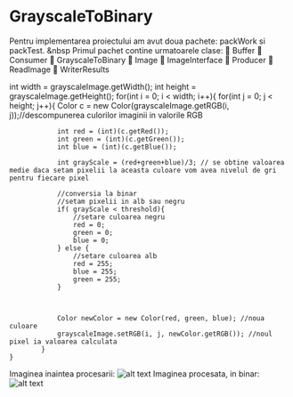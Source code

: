 # GrayscaleToBinary

Pentru implementarea proiectului am avut doua pachete: packWork si packTest.
&nbsp	Primul pachet contine urmatoarele clase:
	Buffer
	Consumer
	GrayscaleToBinary
	Image
	ImageInterface
	Producer
	ReadImage
	WriterResults



int width = grayscaleImage.getWidth();
int height = grayscaleImage.getHeight();
for(int i = 0; i < width; i++){
			for(int j = 0; j < height; j++){
				Color c = new Color(grayscaleImage.getRGB(i,  j));//descompunerea culorilor imaginii in valorile RGB
				
				int red = (int)(c.getRed());
				int green = (int)(c.getGreen());
				int blue = (int)(c.getBlue());
				
				int grayScale = (red+green+blue)/3; // se obtine valoarea medie daca setam pixelii la aceasta culoare vom avea nivelul de gri pentru fiecare pixel
						
				//conversia la binar
				//setam pixelii in alb sau negru
				if( grayScale < threshold){ 
					//setare culoarea negru
					red = 0;
					green = 0;
					blue = 0;
				} else {
					//setare culoarea alb
					red = 255;
					blue = 255;
					green = 255;
				}
				
				
				
				Color newColor = new Color(red, green, blue); //noua culoare
				grayscaleImage.setRGB(i, j, newColor.getRGB()); //noul pixel ia valoarea calculata
			}
	}

Imaginea inaintea procesarii:
 ![alt text](https://github.com/cristianfatu0302/GrayscaleToBinary/blob/master/golf.bmp)
Imaginea procesata, in binar:
 ![alt text](https://github.com/cristianfatu0302/GrayscaleToBinary/blob/master/golfBinary.bmp)








